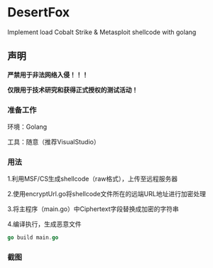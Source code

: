 # DesertFox
Implement load Cobalt Strike &amp; Metasploit shellcode with golang

## 声明

**严禁用于非法网络入侵！！！**

**仅限用于技术研究和获得正式授权的测试活动！**

### 准备工作

环境：Golang 

工具：随意（推荐VisualStudio）

### 用法

1.利用MSF/CS生成shellcode（raw格式），上传至远程服务器

2.使用encryptUrl.go将shellcode文件所在的远端URL地址进行加密处理

3.将主程序（main.go）中Ciphertext字段替换成加密的字符串

4.编译执行，生成恶意文件

``` go
go build main.go
```
### 截图

